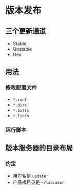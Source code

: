 # 版本发布

## 三个更新通道

- Stable
- Unstable
- Dev

## 用法

### 修改配置文件

- `*.conf`
- `*.dirs`
- `*.butts`
- `*.links`


### 运行脚本


## 版本服务器的目录布局

### 约定

- 用户名是 `updater`
- 产品根目录是 `~/labrador`